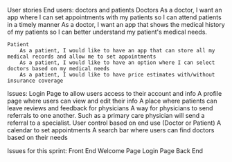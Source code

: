User stories
End users: doctors and patients
	Doctors
		As a doctor, I want an app where I can set appointments with my patients so I can attend patients in a timely manner
		As a doctor, I want an app that shows the medical history of my patients so I can better understand my patient's medical needs.

	Patient 
		As a patient, I would like to have an app that can store all my medical records and allow me to set appointments 
		As a patient, I would like to have an option where I can select doctors based on my medical needs
		As a patient, I would like to have price estimates with/without insurance coverage


Issues:
	Login Page to allow users access to their account and info
	A profile page where users can view and edit their info
	A place where patients can leave reviews and feedback for physicians
	A way for physicians to send referrals to one another. Such as a primary care physician will send a referral to a specialist. 
	User control based on end use (Doctor or Patient) 
	A calendar to set appointments
	A search bar where users can find doctors based on their needs


Issues for this sprint: 
	Front End
		Welcome Page
		Login Page
	Back End 

